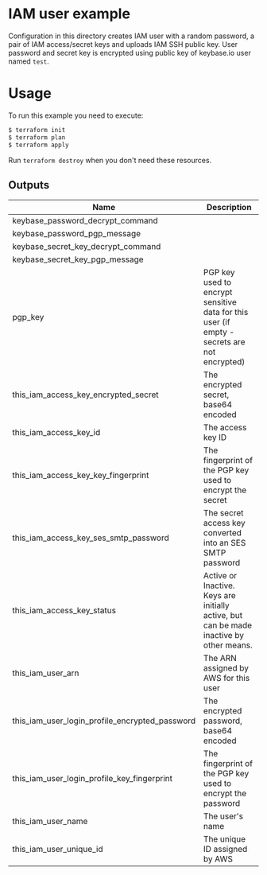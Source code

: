# IAM user example

Configuration in this directory creates IAM user with a random password, a pair of IAM access/secret keys and uploads IAM SSH public key.
User password and secret key is encrypted using public key of keybase.io user named `test`.

# Usage

To run this example you need to execute:

```bash
$ terraform init
$ terraform plan
$ terraform apply
```

Run `terraform destroy` when you don't need these resources.

<!-- BEGINNING OF PRE-COMMIT-TERRAFORM DOCS HOOK -->
## Outputs

| Name | Description |
|------|-------------|
| keybase\_password\_decrypt\_command |  |
| keybase\_password\_pgp\_message |  |
| keybase\_secret\_key\_decrypt\_command |  |
| keybase\_secret\_key\_pgp\_message |  |
| pgp\_key | PGP key used to encrypt sensitive data for this user (if empty - secrets are not encrypted) |
| this\_iam\_access\_key\_encrypted\_secret | The encrypted secret, base64 encoded |
| this\_iam\_access\_key\_id | The access key ID |
| this\_iam\_access\_key\_key\_fingerprint | The fingerprint of the PGP key used to encrypt the secret |
| this\_iam\_access\_key\_ses\_smtp\_password | The secret access key converted into an SES SMTP password |
| this\_iam\_access\_key\_status | Active or Inactive. Keys are initially active, but can be made inactive by other means. |
| this\_iam\_user\_arn | The ARN assigned by AWS for this user |
| this\_iam\_user\_login\_profile\_encrypted\_password | The encrypted password, base64 encoded |
| this\_iam\_user\_login\_profile\_key\_fingerprint | The fingerprint of the PGP key used to encrypt the password |
| this\_iam\_user\_name | The user's name |
| this\_iam\_user\_unique\_id | The unique ID assigned by AWS |

<!-- END OF PRE-COMMIT-TERRAFORM DOCS HOOK -->
